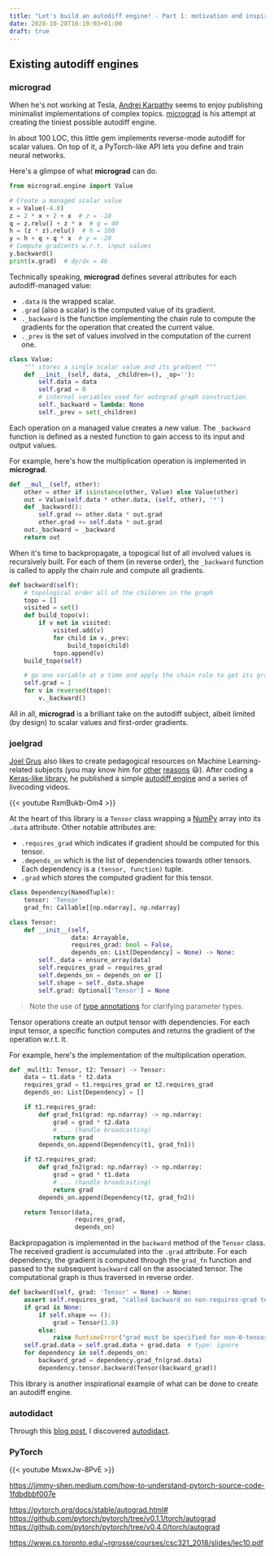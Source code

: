 ```yaml
---
title: "Let's build an autodiff engine! - Part 1: motivation and inspirations"
date: 2020-10-28T16:10:03+01:00
draft: true
---
```


## Existing autodiff engines

### micrograd

When he's not working at Tesla, [Andrej Karpathy](https://karpathy.github.io/) seems to enjoy publishing minimalist implementations of complex topics. [micrograd](https://github.com/karpathy/micrograd) is his attempt at creating the tiniest possible autodiff engine.

In about 100 LOC, this little gem implements reverse-mode autodiff for scalar values. On top of it, a PyTorch-like API lets you define and train neural networks.

Here's a glimpse of what **micrograd** can do.

```python
from micrograd.engine import Value

# Create a managed scalar value
x = Value(-4.0)
z = 2 * x + 2 + x  # z = -10
q = z.relu() + z * x  # q = 40
h = (z * z).relu()  # h = 100
y = h + q + q * x  # y = -20
# Compute gradients w.r.t. input values
y.backward()
print(x.grad)  # dy/dx = 46
```

Technically speaking, **micrograd** defines several attributes for each autodiff-managed value:

- `.data` is the wrapped scalar.
- `.grad` (also a scalar) is the computed value of its gradient.
- `._backward` is the function implementing the chain rule to compute the gradients for the operation that created the current value.
- `._prev` is the set of values involved in the computation of the current one.

```python
class Value:
    """ stores a single scalar value and its gradient """
    def __init__(self, data, _children=(), _op=''):
        self.data = data
        self.grad = 0
        # internal variables used for autograd graph construction
        self._backward = lambda: None
        self._prev = set(_children)
```

Each operation on a managed value creates a new value. The `_backward` function is defined as a nested function to gain access to its input and output values.

For example, here's how the multiplication operation is implemented in **micrograd**.

```python
def __mul__(self, other):
    other = other if isinstance(other, Value) else Value(other)
    out = Value(self.data * other.data, (self, other), '*')
    def _backward():
        self.grad += other.data * out.grad
        other.grad += self.data * out.grad
    out._backward = _backward
    return out
```

When it's time to backpropagate, a topogical list of all involved values is recursively built. For each of them (in reverse order), the `_backward` function is called to apply the chain rule and compute all gradients.

```python
def backward(self):
    # topological order all of the children in the graph
    topo = []
    visited = set()
    def build_topo(v):
        if v not in visited:
            visited.add(v)
            for child in v._prev:
                build_topo(child)
            topo.append(v)
    build_topo(self)

    # go one variable at a time and apply the chain rule to get its gradient
    self.grad = 1
    for v in reversed(topo):
        v._backward()
```

All in all, **micrograd** is a brilliant take on the autodiff subject, albeit limited (by design) to scalar values and first-order gradients.

### joelgrad

[Joel Grus](https://joelgrus.com/) also likes to create pedagogical resources on Machine Learning-related subjects (you may know him for [other](https://joelgrus.com/2016/05/23/fizz-buzz-in-tensorflow/) [reasons](https://docs.google.com/presentation/d/1n2RlMdmv1p25Xy5thJUhkKGvjtV-dkAIsUXP-AL4ffI/edit#slide=id.g362da58057_0_1) 😃). After coding a [Keras-like library](https://github.com/joelgrus/joelnet), he published a simple [autodiff engine](https://github.com/joelgrus/autograd) and a series of livecoding videos.

{{< youtube RxmBukb-Om4 >}}

At the heart of this library is a `Tensor` class wrapping a [NumPy](https://numpy.org/) array into its `.data` attribute. Other notable attributes are:

- `.requires_grad` which indicates if gradient should be computed for this tensor.
- `.depends_on` which is the list of dependencies towards other tensors. Each dependency is a `(tensor, function)` tuple.
- `.grad` which stores the computed gradient for this tensor.

```python
class Dependency(NamedTuple):
    tensor: 'Tensor'
    grad_fn: Callable[[np.ndarray], np.ndarray]

class Tensor:
    def __init__(self,
                 data: Arrayable,
                 requires_grad: bool = False,
                 depends_on: List[Dependency] = None) -> None:
        self._data = ensure_array(data)
        self.requires_grad = requires_grad
        self.depends_on = depends_on or []
        self.shape = self._data.shape
        self.grad: Optional['Tensor'] = None
```

> Note the use of [type annotations](https://docs.python.org/3/library/typing.html) for clarifying parameter types.

Tensor operations create an output tensor with dependencies. For each input tensor, a specific function computes and returns the gradient of the operation w.r.t. it.

For example, here's the implementation of the multiplication operation.

```python
def _mul(t1: Tensor, t2: Tensor) -> Tensor:
    data = t1.data * t2.data
    requires_grad = t1.requires_grad or t2.requires_grad
    depends_on: List[Dependency] = []

    if t1.requires_grad:
        def grad_fn1(grad: np.ndarray) -> np.ndarray:
            grad = grad * t2.data
            # ... (handle broadcasting)
            return grad
        depends_on.append(Dependency(t1, grad_fn1))

    if t2.requires_grad:
        def grad_fn2(grad: np.ndarray) -> np.ndarray:
            grad = grad * t1.data
            # ... (handle broadcasting)
            return grad
        depends_on.append(Dependency(t2, grad_fn2))

    return Tensor(data,
                  requires_grad,
                  depends_on)
```

Backpropagation is implemented in the `backward` method of the `Tensor` class. The received gradient is accumulated into the `.grad` attribute. For each dependency, the gradient is computed through the `grad_fn` function and passed to the subsequent `backward` call on the associated tensor. The computational graph is thus traversed in reverse order.

```python
def backward(self, grad: 'Tensor' = None) -> None:
    assert self.requires_grad, "called backward on non-requires-grad tensor"
    if grad is None:
        if self.shape == ():
            grad = Tensor(1.0)
        else:
            raise RuntimeError("grad must be specified for non-0-tensor")
    self.grad.data = self.grad.data + grad.data  # type: ignore
    for dependency in self.depends_on:
        backward_grad = dependency.grad_fn(grad.data)
        dependency.tensor.backward(Tensor(backward_grad))
```

This library is another inspirational example of what can be done to create an autodiff engine.

### autodidact

Through this [blog post](https://towardsdatascience.com/pytorch-autograd-understanding-the-heart-of-pytorchs-magic-2686cd94ec95), I discovered [autodidact](https://github.com/mattjj/autodidact).

### PyTorch

{{< youtube MswxJw-8PvE >}}

<https://jimmy-shen.medium.com/how-to-understand-pytorch-source-code-1fdbdbbf007e>

<https://pytorch.org/docs/stable/autograd.html#>
<https://github.com/pytorch/pytorch/tree/v0.1.1/torch/autograd>
<https://github.com/pytorch/pytorch/tree/v0.4.0/torch/autograd>

<https://www.cs.toronto.edu/~rgrosse/courses/csc321_2018/slides/lec10.pdf>
